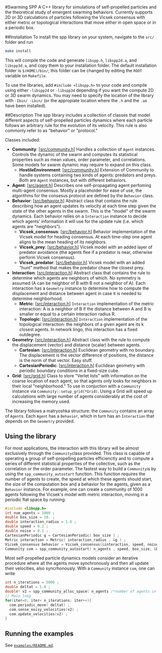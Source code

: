 #Swarming SPP
A C++ library for simulations of self-propelled particles and the theoretical study of emergent swarming behaviors.
Currently supports 2D or 3D calculations of particles following the Vicsek consensus with either metric or topological interactions that move either in open space or in a periodic box.

##Installation
To install the spp library on your system, navigate to the `src/` folder and run
```Bash
make install
```
This will compile the code and generate `libspp.h`, `libspp2d.a`, and `libspp3d.a`, and copy them to your installation folder.
The default installation folder is `$(HOME)/bin/`; this folder can be changed by editing the `ROOT` variable on `Makefile`.

To use the libraries, add `#include <libspp.h>` to your code and compile using either `-libspp2d` or `-libspp3d` depending if you want the compute 2D or 3D swarm dynamics. You may need to specify the location of the library with `-Ibin/ -Lbin/` (or the appropiate location where the `.h` and the `.a`s have been installed).

##Description
The spp library includes a collection of classes that model different aspects of self-propelled particles dynamics where each particle follows an arbitrary rule for the evolution of its velocity. This rule is also commonly refer to as "behavior" or "protocol."

Classes included:
  * __Community__: [[src/community.h](src/community.h)] Handles a collection of `Agent` instances. Controls the dynamic of the swarm and computes its statistical properties such as mean values, order parameter, and correlations. Some models for swarm dynamic may require to expand on this class.
    * __HostileEnvironment__: [[src/community.h](src/community.h)] Extension of Community to handle systems containing two kinds of agents: predators and preys. Both are `Agent` instances, but with different behaviors.
  * __Agent__: [[src/agent.h](src/agent.h)] Describes one self-propagating agent perfoming multi-agent consensus. Mostly a placeholder for ease of use, the algorithms for the consesus protocol are defined by the `Behavior` class.
  * __Behavior__: [[src/behavior.h](src/behavior.h)] Abstract class that contains the rule describing how an agent updates its velocity at each time step given the state of the other agents in the swarm. This is the "model" of the swarm dynamics. Each behavior relies on a `Interaction` instance to decide which agents' information it will use for the update rule (i.e. which agents are "neighbors").
    * __Vicsek_consensus__: [[src/behavior.h](src/behavior.h)] Behavior implementation of the Vicsek model for heading consensus. At each time-step one agent aligns to the mean heading of its neighbors.
    * __Vicsek_prey__: [[src/behavior.h](src/behavior.h)] Vicsek model with an added layer of predator avoidance (the agents flee if a predator is near, otherwise perform Vicsek consensus).
    * __Vicsek_predator__: [[src/behavior.h](src/behavior.h)] Vicsek model with an added "hunt" method that makes the predator chase the closest prey.
  * __Interaction__: [[src/interaction.h](src/interaction.h)] Abstract class that contains the rule to determine which agents are neighbors of which. No symmetry is assumed (A can be neighbor of B with B not a neighbor of A). Each interaction has a `Geometry` instance to determine how to compute the displacement and distance between agent in case it is needed to determine neighborhood.  
    * __Metric__: [[src/interaction.h](src/interaction.h)] `Interaction` implementation of the metric interaction: A is a neighbor of B if the distance between A and B is smaller or equal to a certain interaction radius R.
    * __Topologic__: [[src/interaction.h](src/interaction.h)] `Interaction` implementation of the topological interaction: the neighbors of a given agent are its k closest agents. In network lingo, this interaction has a fixed outdegree.
  * __Geometry__: [[src/interaction.h](src/interaction.h)] Abstract class with the rule to compute the displacement (vector) and distance (scalar) between agents.
    * __Cartesian__: [[src/interaction.h](src/interaction.h)] Euclidean geometry with no boundary. The displacement is the vector difference of positions, the distance is the norm of that vector. Easy stuff. 
    * __CartesianPeriodic__: [[src/interaction.h](src/interaction.h)] Euclidean geometry with periodic boundary conditions in a fixed-size cube. 
  * __Grid__: [[src/grid.h](src/grid.h)] Class to store "Verlet lists" with information on the coarse location of each agent, so that agents only looks for neighbors in their local "neighborhood." To use in conjuction with a `Community` instance via `Community::setup_grid(*Grid)`. Using a Grid will speed up calculations with large number of agents considerably at the cost of increasing the memory used.

The library follows a matryoshka structure: the `Community` contains an array of `Agent`s. Each `Agent` has a `Behavior`, which in turn has an `Interaction` that depends on the `Geometry` provided.

## Using the library
For most applications, the interaction with this library will be almost exclusively through the `Community`class provided. This class is capable of operating a group of self-propelling particles efficienctly and to compute a series of different statistical properties of the collective, such as the correlation or the order parameter. The fastest way to build a `Community`is by using the `spp_community_autostart` function. This function requires the number of agents to create, the speed at which these agents should start, the size of the computation box and a behavior for the agents, given as a `Behavior` instance.
For example, one can create a community of 1000 agents following the Vicsek's model with metric interaction, moving in a periodic flat space by running:
```C++
#include <libspp.h>
int num_agents = 1000 ;
double box_size = 10. ;
double interaction_radius = 1.0 ;
double speed = 0.2 ;
double noise = 0.1 ;
CartesianPeriodic g = CartesianPeriodic( box_size ) ;
Metric interaction = Metric( interaction_radius , &g ) ;
Vicsek_consensus behavior = Vicsek_consensus(&interaction, speed, noise) ;
Community com = spp_community_autostart( n_agents , speed, box_size, &behavior ) ;
```
Most self-propelled particle dynamics models consider an iterative procedure where all the agents move synchronously and then all update their velocities, also syncrhonously. With a `Community` instance `com`, one can write
```c++
int n_iterations = 5000 ;
double deltat = 1.0 ;
double* v2 = spp_community_alloc_space( n_agents /*number of agents in com*/) ; // Space to store temporary data
// Main loop
for(iter=0; iter< n_iterations; iter++){
  com.periodic_move( deltat) ;
  com.sense_noisy_velocities(v2) ;
  com.update_velocities(v2) ;
}
```

## Running the examples
See [`examples/README.md`](examples/README.md).

